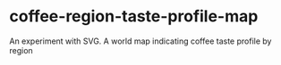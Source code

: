 # coffee-region-taste-profile-map
An experiment with SVG. A world map indicating coffee taste profile by region
